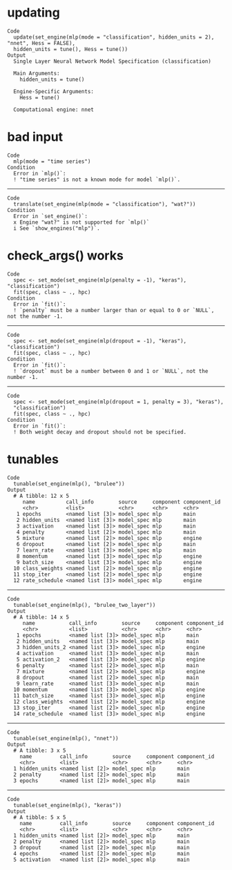 # updating

    Code
      update(set_engine(mlp(mode = "classification", hidden_units = 2), "nnet", Hess = FALSE),
      hidden_units = tune(), Hess = tune())
    Output
      Single Layer Neural Network Model Specification (classification)
      
      Main Arguments:
        hidden_units = tune()
      
      Engine-Specific Arguments:
        Hess = tune()
      
      Computational engine: nnet 
      

# bad input

    Code
      mlp(mode = "time series")
    Condition
      Error in `mlp()`:
      ! "time series" is not a known mode for model `mlp()`.

---

    Code
      translate(set_engine(mlp(mode = "classification"), "wat?"))
    Condition
      Error in `set_engine()`:
      x Engine "wat?" is not supported for `mlp()`
      i See `show_engines("mlp")`.

# check_args() works

    Code
      spec <- set_mode(set_engine(mlp(penalty = -1), "keras"), "classification")
      fit(spec, class ~ ., hpc)
    Condition
      Error in `fit()`:
      ! `penalty` must be a number larger than or equal to 0 or `NULL`, not the number -1.

---

    Code
      spec <- set_mode(set_engine(mlp(dropout = -1), "keras"), "classification")
      fit(spec, class ~ ., hpc)
    Condition
      Error in `fit()`:
      ! `dropout` must be a number between 0 and 1 or `NULL`, not the number -1.

---

    Code
      spec <- set_mode(set_engine(mlp(dropout = 1, penalty = 3), "keras"),
      "classification")
      fit(spec, class ~ ., hpc)
    Condition
      Error in `fit()`:
      ! Both weight decay and dropout should not be specified.

# tunables

    Code
      tunable(set_engine(mlp(), "brulee"))
    Output
      # A tibble: 12 x 5
         name          call_info        source     component component_id
         <chr>         <list>           <chr>      <chr>     <chr>       
       1 epochs        <named list [3]> model_spec mlp       main        
       2 hidden_units  <named list [3]> model_spec mlp       main        
       3 activation    <named list [3]> model_spec mlp       main        
       4 penalty       <named list [2]> model_spec mlp       main        
       5 mixture       <named list [2]> model_spec mlp       engine      
       6 dropout       <named list [2]> model_spec mlp       main        
       7 learn_rate    <named list [3]> model_spec mlp       main        
       8 momentum      <named list [3]> model_spec mlp       engine      
       9 batch_size    <named list [3]> model_spec mlp       engine      
      10 class_weights <named list [2]> model_spec mlp       engine      
      11 stop_iter     <named list [2]> model_spec mlp       engine      
      12 rate_schedule <named list [3]> model_spec mlp       engine      

---

    Code
      tunable(set_engine(mlp(), "brulee_two_layer"))
    Output
      # A tibble: 14 x 5
         name           call_info        source     component component_id
         <chr>          <list>           <chr>      <chr>     <chr>       
       1 epochs         <named list [3]> model_spec mlp       main        
       2 hidden_units   <named list [3]> model_spec mlp       main        
       3 hidden_units_2 <named list [3]> model_spec mlp       engine      
       4 activation     <named list [3]> model_spec mlp       main        
       5 activation_2   <named list [3]> model_spec mlp       engine      
       6 penalty        <named list [2]> model_spec mlp       main        
       7 mixture        <named list [2]> model_spec mlp       engine      
       8 dropout        <named list [2]> model_spec mlp       main        
       9 learn_rate     <named list [3]> model_spec mlp       main        
      10 momentum       <named list [3]> model_spec mlp       engine      
      11 batch_size     <named list [3]> model_spec mlp       engine      
      12 class_weights  <named list [2]> model_spec mlp       engine      
      13 stop_iter      <named list [2]> model_spec mlp       engine      
      14 rate_schedule  <named list [3]> model_spec mlp       engine      

---

    Code
      tunable(set_engine(mlp(), "nnet"))
    Output
      # A tibble: 3 x 5
        name         call_info        source     component component_id
        <chr>        <list>           <chr>      <chr>     <chr>       
      1 hidden_units <named list [2]> model_spec mlp       main        
      2 penalty      <named list [2]> model_spec mlp       main        
      3 epochs       <named list [2]> model_spec mlp       main        

---

    Code
      tunable(set_engine(mlp(), "keras"))
    Output
      # A tibble: 5 x 5
        name         call_info        source     component component_id
        <chr>        <list>           <chr>      <chr>     <chr>       
      1 hidden_units <named list [2]> model_spec mlp       main        
      2 penalty      <named list [2]> model_spec mlp       main        
      3 dropout      <named list [2]> model_spec mlp       main        
      4 epochs       <named list [2]> model_spec mlp       main        
      5 activation   <named list [2]> model_spec mlp       main        


